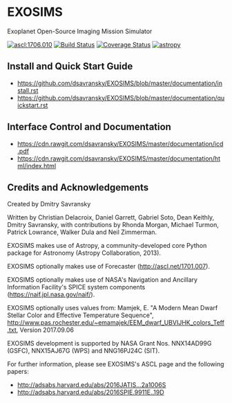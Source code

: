 # EXOSIMS
Exoplanet Open-Source Imaging Mission Simulator

<a href="http://ascl.net/1706.010"><img src="https://img.shields.io/badge/ascl-1706.010-blue.svg?colorB=262255" alt="ascl:1706.010" /></a>
[![Build Status](https://travis-ci.org/dsavransky/EXOSIMS.svg?branch=tests)](https://travis-ci.org/dsavransky/EXOSIMS)
[![Coverage Status](https://coveralls.io/repos/github/dsavransky/EXOSIMS/badge.svg?branch=master)](https://coveralls.io/github/dsavransky/EXOSIMS?branch=master)
[![astropy](http://img.shields.io/badge/powered%20by-AstroPy-orange.svg?style=flat)](http://www.astropy.org/)

Install and Quick Start Guide
-----------------------------
- https://github.com/dsavransky/EXOSIMS/blob/master/documentation/install.rst
- https://github.com/dsavransky/EXOSIMS/blob/master/documentation/quickstart.rst

Interface Control and Documentation
-------------------------------------
- https://cdn.rawgit.com/dsavransky/EXOSIMS/master/documentation/icd.pdf
- https://cdn.rawgit.com/dsavransky/EXOSIMS/master/documentation/html/index.html 

Credits and Acknowledgements
------------------------------
Created by Dmitry Savransky

Written by Christian Delacroix, Daniel Garrett, Gabriel Soto, Dean Keithly, Dmitry Savransky, with contributions by Rhonda Morgan, Michael Turmon, Patrick Lowrance, Walker Dula and Neil Zimmerman.

EXOSIMS makes use of Astropy, a community-developed core Python package for Astronomy (Astropy Collaboration, 2013).

EXOSIMS optionally makes use of Forecaster (http://ascl.net/1701.007).

EXOSIMS optionally makes use of NASA's Navigation and Ancillary Information Facility's SPICE system components (https://naif.jpl.nasa.gov/naif/).

EXOSIMS optionally uses values from: Mamjek, E. "A Modern Mean Dwarf Stellar Color and Effective Temperature Sequence", http://www.pas.rochester.edu/~emamajek/EEM_dwarf_UBVIJHK_colors_Teff.txt, Version 2017.09.06

EXOSIMS development is supported by NASA Grant Nos. NNX14AD99G (GSFC), NNX15AJ67G (WPS) and NNG16PJ24C (SIT).

For further information, please see EXOSIMS's ASCL page and the following papers:
- http://adsabs.harvard.edu/abs/2016JATIS...2a1006S
- http://adsabs.harvard.edu/abs/2016SPIE.9911E..19D


